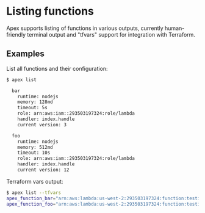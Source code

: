 
# Listing functions

Apex supports listing of functions in various outputs, currently human-friendly terminal output and "tfvars" support for integration with Terraform.

## Examples

List all functions and their configuration:

```sh
$ apex list

  bar
    runtime: nodejs
    memory: 128md
    timeout: 5s
    role: arn:aws:iam::293503197324:role/lambda
    handler: index.handle
    current version: 3

  foo
    runtime: nodejs
    memory: 512md
    timeout: 10s
    role: arn:aws:iam::293503197324:role/lambda
    handler: index.handle
    current version: 12
```

Terraform vars output:

```sh
$ apex list --tfvars
apex_function_bar="arn:aws:lambda:us-west-2:293503197324:function:testing_bar"
apex_function_foo="arn:aws:lambda:us-west-2:293503197324:function:testing_foo"
```
